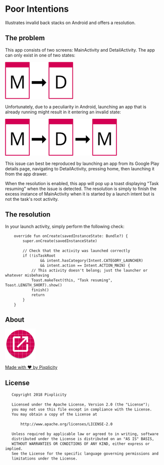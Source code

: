 # Poor Intentions

Illustrates invalid back stacks on Android and offers a resolution.

## The problem

This app consists of two screens: MainActivity and DetailActivity. The app can only exist in one of two states:

<img src="design/flow1.svg" height="120" title="Expected flow" />

Unfortunately, due to a peculiarity in Android, launching an app that is already running might result in it entering an invalid state:

<img src="design/flow2.svg" height="120" title="Unexpected flow" />

This issue can best be reproduced by launching an app from its Google Play details page, navigating to DetailActivity, pressing home, then launching it from the app drawer.

When the resolution is enabled, this app will pop up a toast displaying "Task resuming" when the issue is detected. The resolution is simply to finish the excess instance of MainActivity when it is started by a launch intent but is not the task's root activity.

## The resolution

In your launch activity, simply perform the following check:

```
    override fun onCreate(savedInstanceState: Bundle?) {
        super.onCreate(savedInstanceState)

        // Check that the activity was launched correctly
        if (!isTaskRoot
                && intent.hasCategory(Intent.CATEGORY_LAUNCHER)
                && intent.action == Intent.ACTION_MAIN) {
            // This activity doesn't belong; just the launcher or whatever misbehaving
            Toast.makeText(this, "Task resuming", Toast.LENGTH_SHORT).show()
            finish()
            return
        }
    }
```

## About

<img src="app/src/main/res/mipmap-xxxhdpi/ic_launcher_round.png" height="100" />

[Made with ❤ by Pixplicity](https://pixplicity.com)

## License

```
   Copyright 2018 Pixplicity

   Licensed under the Apache License, Version 2.0 (the "License");
   you may not use this file except in compliance with the License.
   You may obtain a copy of the License at

       http://www.apache.org/licenses/LICENSE-2.0

   Unless required by applicable law or agreed to in writing, software
   distributed under the License is distributed on an "AS IS" BASIS,
   WITHOUT WARRANTIES OR CONDITIONS OF ANY KIND, either express or implied.
   See the License for the specific language governing permissions and
   limitations under the License.
```
